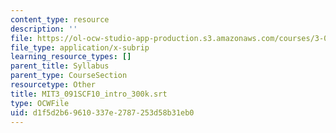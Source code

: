 ```yaml
---
content_type: resource
description: ''
file: https://ol-ocw-studio-app-production.s3.amazonaws.com/courses/3-091sc-introduction-to-solid-state-chemistry-fall-2010/d1f5d2b69610337e2787253d58b31eb0_MIT3_091SCF10_intro_300k.srt
file_type: application/x-subrip
learning_resource_types: []
parent_title: Syllabus
parent_type: CourseSection
resourcetype: Other
title: MIT3_091SCF10_intro_300k.srt
type: OCWFile
uid: d1f5d2b6-9610-337e-2787-253d58b31eb0
---
```


